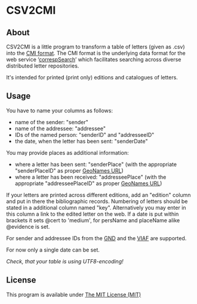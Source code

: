 # CSV2CMI

## About

CSV2CMI is a little program to transform a table of letters (given as .csv) into the [CMI format](https://github.com/TEI-Correspondence-SIG/CMIF).
The CMI format is the underlying data format for the web service ‘[correspSearch](http://correspsearch.bbaw.de/)’ which facilitates searching across diverse distributed letter repositories.

It's intended for printed (print only) editions and catalogues of letters.

## Usage

You have to name your columns as follows:
* name of the sender: "sender"
* name of the addressee: "addressee"
* IDs of the named person: "senderID" and "addresseeID"
* the date, when the letter has been sent: "senderDate"

You may provide places as additional information:
* where a letter has been sent: "senderPlace" (with the appropriate "senderPlaceID" as proper [GeoNames URL](http://www.geonames.org/))
* where a letter has been received: "addresseePlace" (with the appropriate "addresseePlaceID" as proper [GeoNames URL](http://www.geonames.org/))

If your letters are printed across different editions, add an "edition" column and put in there the bibliographic records. Numbering of letters should be stated in a additional column named "key". Alternatively you may enter in this column a link to the edited letter on the web.
If a date is put within brackets it sets @cert to 'medium', for persName and placeName alike @evidence is set.

For sender and addressee IDs from the [GND](http://www.dnb.de/gnd) and the [VIAF](http://www.viaf.org/) are supported. 

For now only a single date can be set. 

*Check, that your table is using UTF8-encoding!*

## License

This program is available under [The MIT License (MIT)](https://opensource.org/licenses/MIT)
